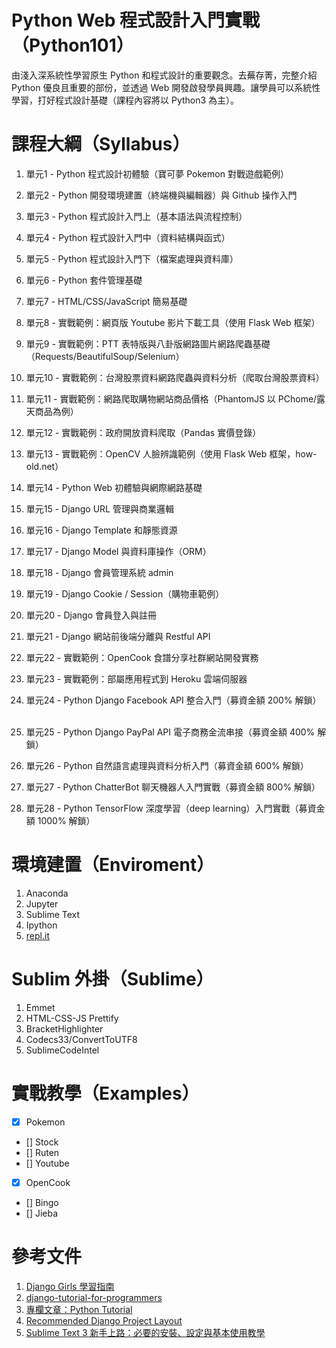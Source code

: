 # Python Web 程式設計入門實戰（Python101）
由淺入深系統性學習原生 Python 和程式設計的重要觀念。去蕪存菁，完整介紹 Python 優良且重要的部份，並透過 Web 開發啟發學員興趣。讓學員可以系統性學習，打好程式設計基礎（課程內容將以 Python3 為主）。

# 課程大綱（Syllabus）
1. 單元1 - Python 程式設計初體驗（寶可夢 Pokemon 對戰遊戲範例）

2. 單元2 - Python 開發環境建置（終端機與編輯器）與 Github 操作入門

3. 單元3 - Python 程式設計入門上（基本語法與流程控制）

4. 單元4 - Python 程式設計入門中（資料結構與函式）

5. 單元5 - Python 程式設計入門下（檔案處理與資料庫）

6. 單元6 - Python 套件管理基礎

7. 單元7 - HTML/CSS/JavaScript 簡易基礎

8. 單元8 - 實戰範例：網頁版 Youtube 影片下載工具（使用 Flask Web 框架）

9. 單元9 - 實戰範例：PTT 表特版與八卦版網路圖片網路爬蟲基礎（Requests/BeautifulSoup/Selenium）

10. 單元10 - 實戰範例：台灣股票資料網路爬蟲與資料分析（爬取台灣股票資料）

11. 單元11 - 實戰範例：網路爬取購物網站商品價格（PhantomJS 以 PChome/露天商品為例）

12. 單元12 - 實戰範例：政府開放資料爬取（Pandas 實價登錄）

13. 單元13 - 實戰範例：OpenCV 人臉辨識範例（使用 Flask Web 框架，how-old.net）

14. 單元14 - Python Web 初體驗與網際網路基礎

15. 單元15 - Django URL 管理與商業邏輯

16. 單元16 -  Django Template 和靜態資源

17. 單元17 - Django Model 與資料庫操作（ORM）

18. 單元18 - Django 會員管理系統 admin

19. 單元19 - Django Cookie / Session（購物車範例）

20. 單元20 - Django 會員登入與註冊

21. 單元21 - Django 網站前後端分離與 Restful API

22. 單元22 - 實戰範例：OpenCook 食譜分享社群網站開發實務

23. 單元23 - 實戰範例：部屬應用程式到 Heroku 雲端伺服器

24. 單元24 - Python Django Facebook API 整合入門（募資金額 200% 解鎖）
   
25. 單元25 -  Python Django PayPal API 電子商務金流串接（募資金額 400% 解鎖）

26. 單元26 - Python 自然語言處理與資料分析入門（募資金額 600% 解鎖）

27. 單元27 - Python ChatterBot 聊天機器人入門實戰（募資金額 800% 解鎖）

28. 單元28 - Python TensorFlow 深度學習（deep learning）入門實戰（募資金額 1000% 解鎖）

# 環境建置（Enviroment）
1. Anaconda
2. Jupyter
3. Sublime Text 
4. Ipython
5. [repl.it](https://repl.it)

# Sublim 外掛（Sublime）
1. Emmet
2. HTML-CSS-JS Prettify
3. Bracket​Highlighter 
4. Codecs33/ConvertToUTF8
5. SublimeCodeIntel

# 實戰教學（Examples）
- [X] Pokemon
- [] Stock
- [] Ruten
- [] Youtube
- [X] OpenCook
- [] Bingo
- [] Jieba

# 參考文件
1. [Django Girls 學習指南](https://www.gitbook.com/book/djangogirlstaipei/django-girls-taipei-tutorial/details)
2. [django-tutorial-for-programmers](https://github.com/uranusjr/django-tutorial-for-programmers)
3. [專欄文章：Python Tutorial](http://openhome.cc/Gossip/CodeData/PythonTutorial/index.html)
4. [Recommended Django Project Layout](http://www.revsys.com/blog/2014/nov/21/recommended-django-project-layout/)
5. [Sublime Text 3 新手上路：必要的安裝、設定與基本使用教學](http://blog.miniasp.com/post/2014/01/06/Useful-tool-Sublime-Text-3-Quick-Start.aspx)
